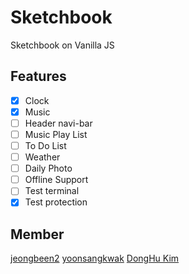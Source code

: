 # Sketchbook

Sketchbook on Vanilla JS

## Features

- [x] Clock
- [x] Music
- [ ] Header navi-bar
- [ ] Music Play List
- [ ] To Do List
- [ ] Weather
- [ ] Daily Photo
- [ ] Offline Support
- [ ] Test terminal
- [x] Test protection

## Member

[jeongbeen2](https://github.com/jeongbeen2)
[yoonsangkwak](https://github.com/yoonsangkwak)
[DongHu Kim](https://github.com/GooCdhkim)
